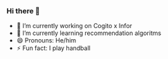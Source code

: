 ### Hi there 👋

- 🔭 I’m currently working on Cogito x Infor
- 🌱 I’m currently learning recommendation algoritms
- 😄 Pronouns: He/him
- ⚡ Fun fact: I play handball

